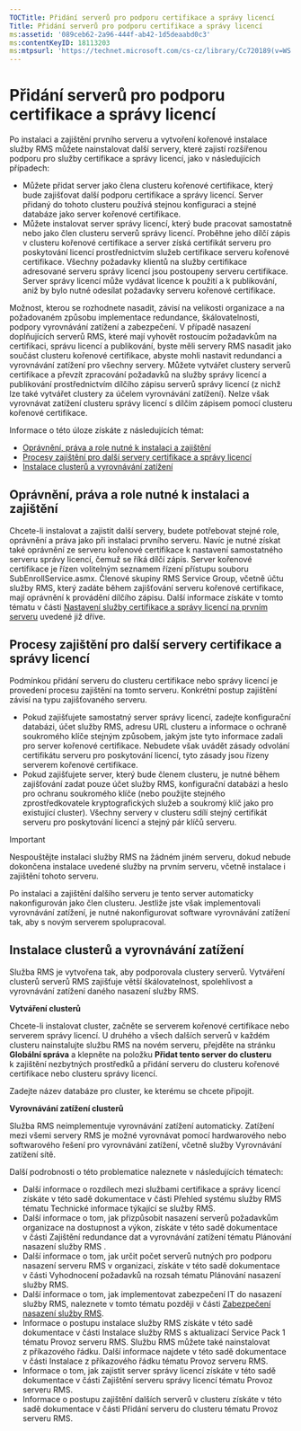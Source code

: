 ```yaml
---
TOCTitle: Přidání serverů pro podporu certifikace a správy licencí
Title: Přidání serverů pro podporu certifikace a správy licencí
ms:assetid: '089ceb62-2a96-444f-ab42-1d5deaabd0c3'
ms:contentKeyID: 18113203
ms:mtpsurl: 'https://technet.microsoft.com/cs-cz/library/Cc720189(v=WS.10)'
---
```


Přidání serverů pro podporu certifikace a správy licencí
========================================================

Po instalaci a zajištění prvního serveru a vytvoření kořenové instalace služby RMS můžete nainstalovat další servery, které zajistí rozšířenou podporu pro služby certifikace a správy licencí, jako v následujících případech:

-   Můžete přidat server jako člena clusteru kořenové certifikace, který bude zajišťovat další podporu certifikace a správy licencí. Server přidaný do tohoto clusteru používá stejnou konfiguraci a stejné databáze jako server kořenové certifikace.
-   Můžete instalovat server správy licencí, který bude pracovat samostatně nebo jako člen clusteru serverů správy licencí. Proběhne jeho dílčí zápis v clusteru kořenové certifikace a server získá certifikát serveru pro poskytování licencí prostřednictvím služeb certifikace serveru kořenové certifikace. Všechny požadavky klientů na služby certifikace adresované serveru správy licencí jsou postoupeny serveru certifikace. Server správy licencí může vydávat licence k použití a k publikování, aniž by bylo nutné odesílat požadavky serveru kořenové certifikace.

Možnost, kterou se rozhodnete nasadit, závisí na velikosti organizace a na požadovaném způsobu implementace redundance, škálovatelnosti, podpory vyrovnávání zatížení a zabezpečení. V případě nasazení doplňujících serverů RMS, které mají vyhovět rostoucím požadavkům na certifikaci, správu licencí a publikování, byste měli servery RMS nasadit jako součást clusteru kořenové certifikace, abyste mohli nastavit redundanci a vyrovnávání zatížení pro všechny servery. Můžete vytvářet clustery serverů certifikace a převzít zpracování požadavků na služby správy licencí a publikování prostřednictvím dílčího zápisu serverů správy licencí (z nichž lze také vytvářet clustery za účelem vyrovnávání zatížení). Nelze však vyrovnávat zatížení clusteru správy licencí s dílčím zápisem pomocí clusteru kořenové certifikace.

Informace o této úloze získáte z následujících témat:

-   [Oprávnění, práva a role nutné k instalaci a zajištění](#bkmk_1)
-   [Procesy zajištění pro další servery certifikace a správy licencí](#bkmk_2)
-   [Instalace clusterů a vyrovnávání zatížení](#bkmk_3)

<span id="BKMK_1"></span>
Oprávnění, práva a role nutné k instalaci a zajištění
-----------------------------------------------------

Chcete-li instalovat a zajistit další servery, budete potřebovat stejné role, oprávnění a práva jako při instalaci prvního serveru. Navíc je nutné získat také oprávnění ze serveru kořenové certifikace k nastavení samostatného serveru správy licencí, čemuž se říká dílčí zápis. Server kořenové certifikace je řízen volitelným seznamem řízení přístupu souboru SubEnrollService.asmx. Členové skupiny RMS Service Group, včetně účtu služby RMS, který zadáte během zajišťování serveru kořenové certifikace, mají oprávnění k provádění dílčího zápisu. Další informace získáte v tomto tématu v části [Nastavení služby certifikace a správy licencí na prvním serveru](https://technet.microsoft.com/cce29a2f-984f-48ed-9187-0eb68286ec5b) uvedené již dříve.

<span id="BKMK_2"></span>
Procesy zajištění pro další servery certifikace a správy licencí
----------------------------------------------------------------

Podmínkou přidání serveru do clusteru certifikace nebo správy licencí je provedení procesu zajištění na tomto serveru. Konkrétní postup zajištění závisí na typu zajišťovaného serveru.

-   Pokud zajišťujete samostatný server správy licencí, zadejte konfigurační databázi, účet služby RMS, adresu URL clusteru a informace o ochraně soukromého klíče stejným způsobem, jakým jste tyto informace zadali pro server kořenové certifikace. Nebudete však uvádět zásady odvolání certifikátu serveru pro poskytování licencí, tyto zásady jsou řízeny serverem kořenové certifikace.
-   Pokud zajišťujete server, který bude členem clusteru, je nutné během zajišťování zadat pouze účet služby RMS, konfigurační databázi a heslo pro ochranu soukromého klíče (nebo použijte stejného zprostředkovatele kryptografických služeb a soukromý klíč jako pro existující cluster). Všechny servery v clusteru sdílí stejný certifikát serveru pro poskytování licencí a stejný pár klíčů serveru.

> [!IMPORTANT]
> Nespouštějte instalaci služby RMS na žádném jiném serveru, dokud nebude dokončena instalace uvedené služby na prvním serveru, včetně instalace i zajištění tohoto serveru. 

Po instalaci a zajištění dalšího serveru je tento server automaticky nakonfigurován jako člen clusteru. Jestliže jste však implementovali vyrovnávání zatížení, je nutné nakonfigurovat software vyrovnávání zatížení tak, aby s novým serverem spolupracoval.

<span id="BKMK_3"></span>
Instalace clusterů a vyrovnávání zatížení
-----------------------------------------

Služba RMS je vytvořena tak, aby podporovala clustery serverů. Vytváření clusterů serverů RMS zajišťuje větší škálovatelnost, spolehlivost a vyrovnávání zatížení daného nasazení služby RMS.

**Vytváření clusterů**

Chcete-li instalovat cluster, začněte se serverem kořenové certifikace nebo serverem správy licencí. U druhého a všech dalších serverů v každém clusteru nainstalujte službu RMS na novém serveru, přejděte na stránku **Globální správa** a klepněte na položku **Přidat tento server do clusteru** k zajištění nezbytných prostředků a přidání serveru do clusteru kořenové certifikace nebo clusteru správy licencí.

Zadejte název databáze pro cluster, ke kterému se chcete připojit.

**Vyrovnávání zatížení clusterů**

Služba RMS neimplementuje vyrovnávání zatížení automaticky. Zatížení mezi všemi servery RMS je možné vyrovnávat pomocí hardwarového nebo softwarového řešení pro vyrovnávání zatížení, včetně služby Vyrovnávání zatížení sítě.

Další podrobnosti o této problematice naleznete v následujících tématech:

-   Další informace o rozdílech mezi službami certifikace a správy licencí získáte v této sadě dokumentace v části Přehled systému služby RMS tématu Technické informace týkající se služby RMS.
-   Další informace o tom, jak přizpůsobit nasazení serverů požadavkům organizace na dostupnost a výkon, získáte v této sadě dokumentace v části Zajištění redundance dat a vyrovnávání zatížení tématu Plánování nasazení služby RMS .
-   Další informace o tom, jak určit počet serverů nutných pro podporu nasazení serveru RMS v organizaci, získáte v této sadě dokumentace v části Vyhodnocení požadavků na rozsah tématu Plánování nasazení služby RMS.
-   Další informace o tom, jak implementovat zabezpečení IT do nasazení služby RMS, naleznete v tomto tématu později v části [Zabezpečení nasazení služby RMS](https://technet.microsoft.com/6de8b636-a824-4844-aefc-f26347abfc14).
-   Informace o postupu instalace služby RMS získáte v této sadě dokumentace v části Instalace služby RMS s aktualizací Service Pack 1 tématu Provoz serveru RMS.
    Službu RMS můžete také nainstalovat z příkazového řádku. Další informace najdete v této sadě dokumentace v části Instalace z příkazového řádku tématu Provoz serveru RMS.
-   Informace o tom, jak zajistit server správy licencí získáte v této sadě dokumentace v části Zajištění serveru správy licencí tématu Provoz serveru RMS.
-   Informace o postupu zajištění dalších serverů v clusteru získáte v této sadě dokumentace v části Přidání serveru do clusteru tématu Provoz serveru RMS.
